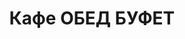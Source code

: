 ---
layout: lunch
title: "Кафе ОБЕД БУФЕТ"
description: "<b>Адрес:</b> проспект Жукова 44 (ТЦ Аутлето), второй этаж <br> <b>Режим работы:</b> ежедневно с 10.00 до 18.00<br> <a href='/menu/Меню 14.11.18.docx' download class='text-small-center'>Меню на 14 ноября</a>  <br> <hr> Закажите свой обед с доставкой в офис или на дом!"
subdescription1: "Читайте [условия доставки](/delivery/ 'Условия доставки | ХаусФреш')"
metadescription: "Кафе ОБЕД БУФЕТ на Жукова: адрес, режим работы. Заказать Горячий Комплексный Обед в Офис. Самое вкусное обеденное меню. Доступные цены, Скидки. Организация Корпоративного Питания. Доставка обедов в офис и на дом"
metakeywords: "Кафе ОБЕД БУФЕТ на Жукова: адрес, режим работы. Заказ домашних комплексных обедов: Салаты, Супы, Вторые блюда, Гарниры, Хлеб, Выпечка, Напитки. Корпоративное питание. Доставка обедов в офис Минск"
sitetitle: "Кафе ОБЕД БУФЕТ ☕ (Комплексные Обеды) | Доставка в Офис"
weekMenu:
- weekDay: Открыт приём заказов на Понедельник
  day: 5 ноября
  validFromOrderDate: "2018-11-02 11:00:00"
  validToOrderDate: "2018-11-05 10:59:59"
  courses:
  - title: Салаты
    items:
    - title: Салат «Бонапарт»
      id: 1101	
      ingredients: капуста, помидор свежий, зелёный горошек, сметана, майонез
      weight: 150
      price: 2.15
    - title: Салат «Слоеный»
      id: 1102
      ingredients: овощи свежие, яйцо, сыр, майонез
      weight: 150
      price: 2.60
    - title: Салат с крабовыми палочками и кукурузой
      id: 1103
      ingredients: крабовые палочки, рис отварной, овощи маринованные, майонез
      weight: 150
      price: 2.45
  - title: Супы
    items:  
    - title: Суп картофельный с фасолью и курицей
      id: 1201
      ingredients: 
      weight: 250
      price: 2.20
    - title: Суп-пюре из разных овощей с сухариками
      id: 1202
      ingredients: 
      weight: 250/10
      price: 2.40
  - title: Вторые блюда
    items:
    - title: Колобки «Полесские»
      id: 1301
      ingredients: свинина, специи
      weight: 140
      price: 2.95
    - title: Рулетики из птицы с ветчиной
      id: 1302
      ingredients: птица, ветчина, сыр, специи
      weight: 130
      price: 4.80
    - title: Рыба по гречески
      id: 1303
      ingredients: рыба, овощи, сыр, специи
      weight: 185
      price: 4.20
    - title: Жаркое по-домашнему
      id: 1304
      ingredients: свинина, овощи тушенные, специи
      weight: 335
      price: 3.80
  - title: Гарниры
    items:
    - title: Картофель отварной
      id: 1401
      ingredients: 
      weight: 150
      price: 0.90
    - title: Каша рассыпчатая рисовая
      id: 1402
      ingredients: 
      weight: 150
      price: 0.85
- weekDay: Открыт приём заказов на Вторник
  day: 13 ноября 
  validFromOrderDate: "2018-11-12 11:00:00"
  validToOrderDate: "2018-11-13 10:59:59"
  courses:
  - title: Салаты
    items:
    - title: Салат «Бонапарт»
      id: 2101
      ingredients: капуста, помидор свежий, зелёный горошек, сметана, майонез
      weight: 150
      price: 2.15
    - title: Салат «Полесский»
      id: 2102
      ingredients: птица отварная, сыр, сметана, овощи, майонез
      weight: 150
      price: 2.45
    - title: Салат из свежих помидоров и огурцов
      id: 2103
      ingredients: овощи свежие, заправка
      weight: 150
      price: 2.20
  - title: Супы
    items:  
    - title: Суп-пюре из свежих грибов
      id: 2201
      ingredients: 
      weight: 250
      price: 2.45
    - title: Борщ Украинский
      id: 2202
      ingredients: 
      weight: 250/20
      price: 1.95
  - title: Вторые блюда
    items:
    - title: Зразы рубленые, фаршированные грибами
      id: 2301
      ingredients: свинина, говядина, грибы, специи
      weight: 140
      price: 3.70
    - title: Рыба, запеченная в сметане с морковью
      id: 2302
      ingredients: филе хека, морковь, специи
      weight: 125
      price: 3.45
    - title: Птица в соусе карри 
      id: 2303
      ingredients: филе цыпленка, соус, специи
      weight: 100/40
      price: 4.50
    - title: Паста Карбонара
      id: 2304
      ingredients: паста, птица, сыр, специи, соус
      weight: 300
      price: 5.00
  - title: Гарниры
    items:
    - title: Картофельное пюре
      id: 2401
      ingredients: 
      weight: 150
      price: 0.95
    - title: Каша рассыпчатая рисовая
      id: 2402
      ingredients: 
      weight: 150
      price: 0.85
- weekDay: Открыт приём заказов на Среду
  day: 14 ноября
  validFromOrderDate: "2018-11-13 11:00:00"
  validToOrderDate: "2018-11-14 10:59:59"
  courses:
  - title: Салаты
    items:
    - title: Салат «Сельдь под шубой»
      id: 3101
      ingredients: филе сельди, овощи отварные, майонез
      weight: 150
      price: 2.45
    - title: Салат «Хрустящий»
      id: 3102
      ingredients: капуста пекинская, ветчина, сухарики, заправка
      weight: 150
      price: 2.45
    - title: Салат «Лесная Иллюзия» 
      id: 3103
      ingredients: грибы маринованные, ветчина, овощи отварные, овощи маринованные, яйцо, майонез
      weight: 150
      price: 2.95
  - title: Супы
    items:  
    - title: Суп картофельный с фасолью и курицей
      id: 3201
      ingredients: 
      weight: 250
      price: 2.20
    - title: Крем-суп с лососем
      id: 3202
      ingredients: 
      weight: 250
      price: 2.80
  - title: Вторые блюда
    items:
    - title: Котлеты домашние
      id: 3301
      ingredients: свинина, говядина, специи
      weight: 100
      price: 2.45
    - title: Птица в сырно-шпинатной шапочке
      id: 3302
      ingredients: птица, яйцо, сыр, шпинат, специи
      weight: 160
      price: 4.60
    - title: Рыба жареная с перцем
      id: 3303
      ingredients: филе хека, овощи, специи
      weight: 160
      price: 4.50
    - title: Плов из птицы
      id: 3304
      ingredients: птица, рис, овощи, специи
      weight: 250
      price: 3.80
  - title: Гарниры
    items:
    - title: Картофельное пюре
      id: 3401
      ingredients: 
      weight: 150
      price: 0.95
    - title: Каша гречневая рассыпчатая
      id: 3402
      ingredients: 
      weight: 150
      price: 0.85
- weekDay: Открыт приём заказов на Четверг
  day: 8 ноября
  validFromOrderDate: "2018-11-07 11:00:00"
  validToOrderDate: "2018-11-08 10:59:59"
  courses:
  - title: Салаты
    items:
    - title: Салат «Лесная Иллюзия» 
      id: 4101
      ingredients: грибы маринованные, ветчина, овощи отварные, овощи маринованные, яйцо, майонез
      weight: 150
      price: 2.95
    - title: Яйцо, фаршированное грибами
      id: 4102
      ingredients: яйцо, грибы, майонез
      weight: 70
      price: 2.40
    - title: Салат «Слоеный»
      id: 4103
      ingredients: овощи свежие, яйцо, сыр, майонез
      weight: 150
      price: 2.60
  - title: Супы
    items:  
    - title: Суп-лапша домашняя с курицей
      id: 4201
      ingredients: 
      weight: 250/30
      price: 2.15
    - title: Суп-пюре из птицы
      id: 4202
      ingredients: 
      weight: 250
      price: 2.95
  - title: Вторые блюда
    items:
    - title: Колобки «Полесские»
      id: 4301
      ingredients: свинина, специи
      weight: 140
      price: 2.95
    - title: Рулетики из птицы с ветчиной
      id: 4302
      ingredients: птица, ветчина, сыр, специи
      weight: 130
      price: 4.80
    - title: Мясо по-осеннему
      id: 4303
      ingredients: говядина вырезка, морковь, яблоко, специи, соус
      weight: 75/75
      price: 3.95
    - title: Рыба жареная
      id: 4304
      ingredients: рыба аргентина, специи
      weight: 120
      price: 3.20
  - title: Гарниры
    items:
    - title: Картофель отварной
      id: 4401
      ingredients: 
      weight: 150
      price: 0.90
    - title: Каша гречневая рассыпчатая
      id: 4402
      ingredients: 
      weight: 150
      price: 0.85
- weekDay: Открыт приём заказов на Пятницу
  day: 9 ноября
  validFromOrderDate: "2018-11-08 11:00:00"
  validToOrderDate: "2018-11-09 10:59:59"
  courses:
  - title: Салаты
    items:
    - title: Салат «Праздничный» 
      id: 5101
      ingredients: говядина отварная, морковь, огурец консервированный, майонез
      weight: 150
      price: 3.15
    - title: Салат «Хрустящий»
      id: 5102
      ingredients: капуста пекинская, ветчина, сухарики, заправка
      weight: 150
      price: 2.45
    - title: Салат–коктейль «Мимоза» 
      id: 5103
      ingredients: консерва рыбная, сыр, яйцо, майонез
      weight: 150
      price: 3.15
  - title: Супы
    items:  
    - title: Борщ «Хатнi» с пампушками
      id: 5201
      ingredients: 
      weight: 250/50/30
      price: 2.15
    - title: Суп-пюре из разных овощей с сухариками
      id: 5202
      ingredients: 
      weight: 250/10
      price: 2.40
  - title: Вторые блюда
    items:
    - title: Котлеты домашние
      id: 5301
      ingredients: свинина, говядина, специи
      weight: 100
      price: 2.45
    - title: Птица в сырно-шпинатной шапочке
      id: 5302
      ingredients: птица, яйцо, сыр, шпинат, специи
      weight: 160
      price: 4.60
    - title: Птица запеченная с помидорами
      id: 5303
      ingredients: птица, помидор, сыр, специи
      weight: 100
      price: 3.45
    - title: Паста Болоньез
      id: 5304
      ingredients: паста, свинина, овощи, специи, соус
      weight: 300
      price: 5.00
  - title: Гарниры
    items:
    - title: Картофельное пюре
      id: 5401
      ingredients: 
      weight: 150
      price: 0.95
    - title: Рис с овощами
      id: 5402
      ingredients: 
      weight: 150
      price: 1.10
sharedCourses:
- title: Хлеб
  items:
  - title: Хлеб белый
    id: 1
    ingredients: 
    weight: 40
    price: 0.20
  - title: Хлеб тёмный
    id: 2    
    ingredients: 
    weight: 40
    price: 0.20
  - title: Хлеб белый (2 порции)
    id: 3
    ingredients: 
    weight: 80
    price: 0.40
  - title: Хлеб тёмный (2 порции)
    id: 4    
    ingredients: 
    weight: 80
    price: 0.40
- title: Соусы
  items:
  - title: Сметана
    id: 5
    ingredients: 
    weight: 50
    price: 0.50
  - title: Кетчуп томатный
    id: 6    
    ingredients: 
    weight: 50
    price: 0.50
  - title: Майонез
    id: 7
    ingredients: 
    weight: 50
    price: 0.50
- title: Выпечка
  items:
  - title: Торт «Ореховый Сара Бернар»
    id: 8  
    ingredients: 
    weight: 100
    price: 2.00
  - title: Торт «Шоколоадный Брауни»
    id: 9    
    ingredients: 
    weight: 83
    price: 2.00
  - title: Сметанник
    id: 10    
    ingredients: 
    weight: 75
    price: 0.85
  - title: Булочка чайная с творогом
    id: 11    
    ingredients: 
    weight: 50
    price: 0.65
  - title: Маффин в ассортименте
    id: 12    
    ingredients: 
    weight: 115
    price: 1.50
  - title: Круассан с шоколадом
    id: 13    
    ingredients: 
    weight: 50
    price: 1.10
  - title: Круассан со сгущёнкой
    id: 14    
    ingredients: 
    weight: 50
    price: 1.10
  - title: Слойка с вишней
    id: 15    
    ingredients: 
    weight: 75
    price: 1.10
  - title: Слойка со сгущёнкой
    id: 16    
    ingredients: 
    weight: 75
    price: 1.10
  - title: Слойка с сыром
    id: 17    
    ingredients: 
    weight: 75
    price: 1.10
- title: Напитки
  items:
  - title: Холодный чай Фьюз Ти
    id: 18
    ingredients: 
    weight: 500
    price: 2.50
  - title: Напиток Кока-Кола
    id: 19
    ingredients: 
    weight: 500
    price: 2.00
  - title: Напиток Спрайт
    id: 20
    ingredients: 
    weight: 500
    price: 2.00
  - title: Напиток Фанта Апельсин
    id: 21
    ingredients: 
    weight: 500
    price: 2.00
  - title: Питьевая вода Бонаква
    id: 22
    ingredients: 
    weight: 500
    price: 1.50
---